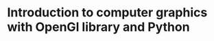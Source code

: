 # Introduction to computer graphics with OpenGl library and Python


[OpenGL Version]: https://docs.nvidia.com/datacenter/tesla/tesla-release-notes-470-141-03/index.html 
